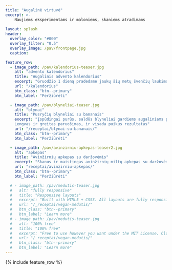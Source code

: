 ```yaml
---
title: "Augalinė virtuvė"
excerpt: >-
    Naujiems eksperimentams ir maloniems, skaniems atradimams 
   
layout: splash
header:
  overlay_color: "#000"
  overlay_filter: "0.5"
  overlay_image: /pav/frontpage.jpg
  caption:

feature_row:
  - image_path: /pav/kalendorius-teaser.jpg
    alt: "advento kalendorius"
    title: "Augalinis advento kalendorius"
    excerpt: "Gruodžio 1 dieną pradedame jaukų šių metų švenčių laukimą. Kasdien atversime po vieną kalendoriaus langelį idėjų pilnam ir lengvam šventiniam pasiruošimui bei Kalėdinės nuotaikos kūrimui."
    url: "/kalendorius"
    btn_class: "btn--primary"
    btn_label: "Peržiūrėti"

  - image_path: /pav/blyneliai-teaser.jpg
    alt: "blynai"
    title: "Pusryčių blyneliai su bananais"
    excerpt: "Įspūdingai purūs, saldūs blyneliai gardiems augaliniams pusryčiams.
    Lengvas ir greitas paruošimas, ir visada puikus rezultatas"
    url: "/receptai/blynai-su-bananais/"
    btn_class: "btn--primary"
    btn_label: "Peržiūrėti"

  - image_path: /pav/avinzirniu-apkepas-teaser2.jpg
    alt: "apkepas"
    title: "Avinžirnių apkepas su daržovėmis"
    excerpt: "Skanus ir maistingas avinžirnių miltų apkepas su daržovėmis. Su šiuo receptu galite drąsiai eksperimentuoti ir kaskart derinti vis naujus, skirtingus priedus."
    url: "receptai/avinzirniu-apkepas/"
    btn_class: "btn--primary"
    btn_label: "Peržiūrėti"

  # - image_path: /pav/medutis-teaser.jpg
  #   alt: "fully responsive"
  #   title: "Responsive layouts"
  #   excerpt: "Built with HTML5 + CSS3. All layouts are fully responsive with helpers to augment your content."
  #   url: "/_receptai/vegan-medutis/"
  #   btn_class: "btn--primary"
  #   btn_label: "Learn more"
  # - image_path: /pav/medutis-teaser.jpg
  #   alt: "100% free"
  #   title: "100% free"
  #   excerpt: "Free to use however you want under the MIT License. Clone it, fork it, customize it... whatever!"
  #   url: "/_receptai/vegan-medutis/"
  #   btn_class: "btn--primary"
  #   btn_label: "Learn more"      
---
```


{% include feature_row %}
